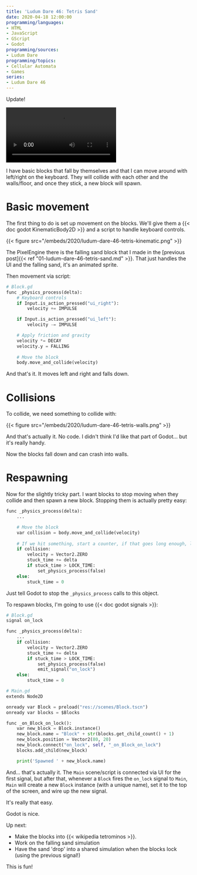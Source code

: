 ```yaml
---
title: 'Ludum Dare 46: Tetris Sand'
date: 2020-04-18 12:00:00
programming/languages:
- HTML
- JavaScript
- GScript
- Godot
programming/sources:
- Ludum Dare
programming/topics:
- Cellular Automata
- Games
series:
- Ludum Dare 46
---
```

Update! 

<video controls src="/embeds/2020/ludum-dare-46-tetris.mp4"></video>

I have basic blocks that fall by themselves and that I can move around with left/right on the keyboard. They will collide with each other and the walls/floor, and once they stick, a new block will spawn. 

<!--more-->

# Basic movement

The first thing to do is set up movement on the blocks. We'll give them a {{< doc godot KinematicBody2D >}} and a script to handle keyboard controls.

{{< figure src="/embeds/2020/ludum-dare-46-tetris-kinematic.png" >}}

The PixelEngine there is the falling sand block that I made in the [previous post]{{< ref "01-ludum-dare-46-tetris-sand.md" >}}. That just handles the UI and the falling sand, it's an animated sprite. 

Then movement via script:

```python
# Block.gd
func _physics_process(delta):
	# Keyboard controls
	if Input.is_action_pressed("ui_right"):
		velocity += IMPULSE

	if Input.is_action_pressed("ui_left"):
		velocity -= IMPULSE

	# Apply friction and gravity
	velocity *= DECAY
	velocity.y = FALLING
	
	# Move the block
	body.move_and_collide(velocity)
```

And that's it. It moves left and right and falls down. 

# Collisions

To collide, we need something to collide with:

{{< figure src="/embeds/2020/ludum-dare-46-tetris-walls.png" >}}

And that's actually it. No code. I didn't think I'd like that part of Godot... but it's really handy. 

Now the blocks fall down and can crash into walls. 

# Respawning

Now for the slightly tricky part. I want blocks to stop moving when they collide and then spawn a new block. Stopping them is actually pretty easy:

```python
func _physics_process(delta):
	...

	# Move the block
	var collision = body.move_and_collide(velocity)
	
	# If we hit something, start a counter, if that goes long enough, lock the block
	if collision:
		velocity = Vector2.ZERO
		stuck_time += delta
		if stuck_time > LOCK_TIME:
			set_physics_process(false)
	else:
		stuck_time = 0
```

Just tell Godot to stop the `_physics_process` calls to this object.

To respawn blocks, I'm going to use {{< doc godot signals >}}:

```python
# Block.gd
signal on_lock

func _physics_process(delta):
	...
	if collision:
		velocity = Vector2.ZERO
		stuck_time += delta
		if stuck_time > LOCK_TIME:
			set_physics_process(false)
			emit_signal("on_lock")
	else:
		stuck_time = 0

# Main.gd
extends Node2D

onready var Block = preload("res://scenes/Block.tscn")
onready var blocks = $Blocks

func _on_Block_on_lock():
	var new_block = Block.instance()
	new_block.name = "Block" + str(blocks.get_child_count() + 1)
	new_block.position = Vector2(80, 20)
	new_block.connect("on_lock", self, "_on_Block_on_lock")
	blocks.add_child(new_block)

	print('Spawned ' + new_block.name)
```

And... that's actually it. The `Main` scene/script is connected via UI for the first signal, but after that, whenever a `Block` fires the `on_lock` signal to `Main`, `Main` will create a new `Block` instance (with a unique name), set it to the top of the screen, and wire up the new signal.

It's really that easy.

Godot is nice.

Up next:

- Make the blocks into {{< wikipedia tetrominos >}}. 
- Work on the falling sand simulation
- Have the sand 'drop' into a shared simulation when the blocks lock (using the previous signal!)

This is fun!